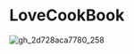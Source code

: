 # LoveCookBook
 
![gh_2d728aca7780_258](https://github.com/boredream/LoveCookBook-UniApp/assets/3667572/4353129c-5a5a-4ea5-b4a8-d8aa026c25bf)
